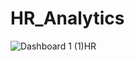 # HR_Analytics

![Dashboard 1 (1)HR](https://user-images.githubusercontent.com/96243604/226182693-70e81009-fbe1-4aee-8664-052b1b26feab.png)
